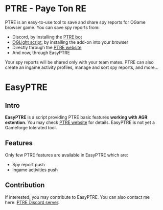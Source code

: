 # PTRE - Paye Ton RE

PTRE is an easy-to-use tool to save and share spy reports for OGame browser game. You can save spy reports from:
- Discord, by installing the [PTRE bot](https://discordapp.com/oauth2/authorize?&client_id=512294332058042388&scope=bot)
- [OGLight script](https://openuserjs.org/scripts/nullNaN/OGLight), by installing the add-on into your browser
- Directly through the [PTRE website](https://ptre.chez.gg/)
- And now, through EasyPTRE

Your spy reports will be shared only with your team mates. PTRE can also create an ingame activity profiles, manage and sort spy reports, and more...

# EasyPTRE

## Intro

**EasyPTRE** is a script providing PTRE basic features **working with AGR extention**.
You may check [PTRE website](https://ptre.chez.gg/) for details.
EasyPTRE is not yet a Gameforge tolerated tool.

## Features

Only few PTRE features are available in EasyPTRE which are:
- Spy report push
- Ingame activities push

## Contribution

If interested, you may contribute to EasyPTRE. You can also contact me here: [PTRE Discord server](https://discord.gg/WsJGC9G).
